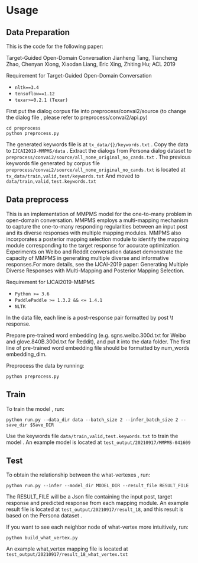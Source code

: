 # Usage

## Data Preparation

This is the code for the following paper:

Target-Guided Open-Domain Conversation
Jianheng Tang, Tiancheng Zhao, Chenyan Xiong, Xiaodan Liang, Eric Xing, Zhiting Hu; ACL 2019

Requirement for Target-Guided Open-Domain Conversation

- `nltk==3.4`
- `tensoflow==1.12`
- `texar>=0.2.1 (Texar)`


First put the dialog corpus file into preprocess/convai2/source
(to change the dialog file , please refer to preprocess/convai2/api.py)
```shell
cd preprocess
python preprocess.py
```
The generated keywords file is at `tx_data/{}/keywords.txt` . Copy the data to `IJCAI2019-MMPMS/data` .
Extract the dialogs from Persona dialog dataset to `preprocess/convai2/source/all_none_original_no_cands.txt` .
The previous keywords file generated by corpus file `preprocess/convai2/source/all_none_original_no_cands.txt` is located at `tx_data/train,valid,test/keywords.txt`
And moved to `data/train,valid,test.keywords.txt`

## Data preprocess

This is an implementation of MMPMS model for the one-to-many problem in open-domain conversation. 
MMPMS employs a multi-mapping mechanism to capture the one-to-many responding regularities between an input post and its diverse responses with multiple mapping modules. 
MMPMS also incorporates a posterior mapping selection module to identify the mapping module corresponding to the target response for accurate optimization. 
Experiments on Weibo and Reddit conversation dataset demonstrate the capacity of MMPMS in generating multiple diverse and informative responses.For more details, see the IJCAI-2019 paper: Generating Multiple Diverse Responses with Multi-Mapping and Posterior Mapping Selection.

Requirement for IJCAI2019-MMPMS

- `Python >= 3.6`
- `PaddlePaddle >= 1.3.2 && <= 1.4.1`
- `NLTK`

In the data file, each line is a post-response pair formatted by post \t response.

Prepare pre-trained word embedding (e.g. sgns.weibo.300d.txt for Weibo and glove.840B.300d.txt for Reddit), and put it into the data folder. 
The first line of pre-trained word embedding file should be formatted by num_words embedding_dim.

Preprocess the data by running:
```shell
python preprocess.py
```
## Train

To train the model , run:
```shell
python run.py --data_dir data --batch_size 2 --infer_batch_size 2 --save_dir $Save_DIR
```
Use the keywords file `data/train,valid,test.keywords.txt` to train the model . An example model is located at `test_output/20210917/MMPMS-041609`
 
## Test

To obtain the relationship between the what-vertexes , run:
```shell
python run.py --infer --model_dir MODEL_DIR --result_file RESULT_FILE
```
The RESULT_FILE will be a Json file containing the input post, target response and predicted response from each mapping module.
An example result file is located at `test_output/20210917/result_18`, and this result is based on the Persona dataset .

If you want to see each neighbor node of what-vertex more intuitively, run:
```shell
python build_what_vertex.py
```
An example what_vertex mapping file is located at `test_output/20210917/result_18_what_vertex.txt`
